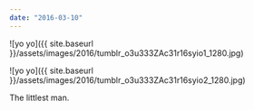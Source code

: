 ```yaml
---
date: "2016-03-10"
---
```


![yo yo]({{ site.baseurl }}/assets/images/2016/tumblr_o3u333ZAc31r16syio1_1280.jpg)

![yo yo]({{ site.baseurl }}/assets/images/2016/tumblr_o3u333ZAc31r16syio2_1280.jpg)

The littlest man.
